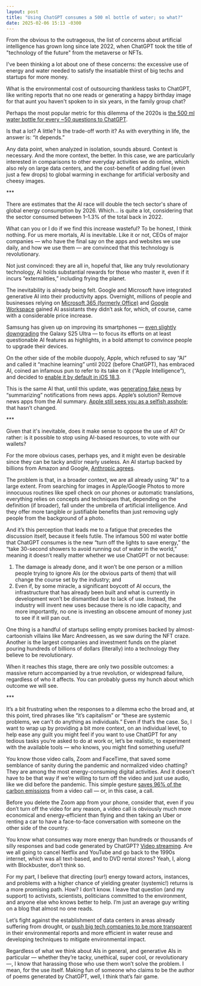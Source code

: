 ```yaml
---
layout: post
title: "Using ChatGPT consumes a 500 ml bottle of water; so what?"
date: 2025-02-06 15:13 -0300
---
```

From the obvious to the outrageous, the list of concerns about artificial intelligence has grown long since late 2022, when ChatGPT took the title of "technology of the future" from the metaverse or NFTs.

I've been thinking a lot about one of these concerns: the excessive use of energy and water needed to satisfy the insatiable thirst of big techs and startups for more money.

What is the environmental cost of outsourcing thankless tasks to ChatGPT, like writing reports that no one reads or generating a happy birthday image for that aunt you haven't spoken to in six years, in the family group chat?

Perhaps the most popular metric for this dilemma of the 2020s is [the 500&nbsp;ml water bottle for every ~50 questions to ChatGPT](https://arxiv.org/pdf/2304.03271).

Is that a lot? A little? Is the trade-off worth it? As with everything in life, the answer is: “it depends.”

Any data point, when analyzed in isolation, sounds absurd. Context is necessary. And the more context, the better. In this case, we are particularly interested in comparisons to other everyday activities we do online, which also rely on large data centers, and the cost-benefit of adding fuel (even just a few drops) to global warming in exchange for artificial verbosity and cheesy images.

\*\*\*

There are estimates that the AI race will double the tech sector's share of global energy consumption by 2026. Which… is quite a lot, considering that the sector consumed between 1–1.3% of the total back in 2022.

What can you or I do if we find this increase wasteful? To be honest, I think nothing. For us mere mortals, AI is inevitable. Like it or not, CEOs of major companies — who have the final say on the apps and websites we use daily, and how we use them — are convinced that this technology is revolutionary.

Not just convinced: they are all in, hopeful that, like any truly revolutionary technology, AI holds substantial rewards for those who master it, even if it incurs “externalities,” including frying the planet.

The inevitability is already being felt. Google and Microsoft have integrated generative AI into their productivity apps. Overnight, millions of people and businesses relying on [Microsoft&nbsp;365 (formerly Office)](https://arstechnica.com/gadgets/2025/01/home-microsoft-365-plans-use-copilot-ai-features-as-pretext-for-a-price-hike/) and [Google Workspace](https://9to5google.com/2025/01/15/google-workspace-gemini-price-increase/) gained AI assistants they didn’t ask for, which, of course, came with a considerable price increase.

Samsung has given up on improving its smartphones — [even slightly downgrading](https://www.youtube.com/watch?v=kN9YYURZD5Q) the Galaxy S25 Ultra — to focus its efforts on at least questionable AI features as highlights, in a bold attempt to convince people to upgrade their devices.

On the other side of the mobile duopoly, Apple, which refused to say “AI” and called it “machine learning” until 2022 (before ChatGPT), has embraced AI, coined an infamous pun to refer to its take on it (“Apple Intelligence”), and decided to [enable it by default in iOS&nbsp;18.3](https://www.macrumors.com/2025/01/21/macos-sequoia-15-3-apple-intelligence-opt-out/).

This is the same AI that, until this update, was [generating fake news](https://www.bbc.co.uk/news/articles/cd0elzk24dno) by “summarizing” notifications from news apps. Apple’s solution? Remove news apps from the AI summary. [Apple still sees you as a selfish asshole](https://notes.ghed.in/posts/2024/selfishness-in-ai/); that hasn’t changed.

\*\*\*

Given that it's inevitable, does it make sense to oppose the use of AI? Or rather: is it possible to stop using AI-based resources, to vote with our wallets?

For the more obvious cases, perhaps yes, and it might even be desirable since they can be tacky and/or nearly useless. An AI startup backed by billions from Amazon and Google, [Anthropic agrees](https://simonwillison.net/2025/Feb/2/anthropic/).

The problem is that, in a broader context, we are all already using “AI” to a large extent. From searching for images in Apple/Google Photos to more innocuous routines like spell check on our phones or automatic translations, everything relies on concepts and techniques that, depending on the definition (if broader), fall under the umbrella of artificial intelligence. And they offer more tangible or justifiable benefits than just removing ugly people from the background of a photo.

And it’s this perception that leads me to a fatigue that precedes the discussion itself, because it feels futile. The infamous 500&nbsp;ml water bottle that ChatGPT consumes is the new “turn off the lights to save energy,” the “take 30-second showers to avoid running out of water in the world,” meaning it doesn’t really matter whether we use ChatGPT or not because:

1. The damage is already done, and it won’t be one person or a million people trying to ignore AIs (or the obvious parts of them) that will change the course set by the industry; and
2. Even if, by some miracle, a significant boycott of AI occurs, the infrastructure that has already been built and what is currently in development won’t be dismantled due to lack of use. Instead, the industry will invent new uses because there is no idle capacity, and more importantly, no one is investing an obscene amount of money just to see if it will pan out.

One thing is a handful of startups selling empty promises backed by almost-cartoonish villains like Marc Andreessen, as we saw during the NFT craze. Another is the largest companies and investment funds on the planet pouring hundreds of billions of dollars (literally) into a technology they believe to be revolutionary.

When it reaches this stage, there are only two possible outcomes: a massive return accompanied by a true revolution, or widespread failure, regardless of who it affects. You can probably guess my hunch about which outcome we will see.

\*\*\*

It’s a bit frustrating when the responses to a dilemma echo the broad and, at this point, tired phrases like “it’s capitalism” or “these are systemic problems, we can’t do anything as individuals.” Even if that’s the case. So, I want to wrap up by providing a bit more context, on an individual level, to help ease any guilt you might feel if you want to use ChatGPT for any tedious tasks you’re asked to do at work or, let’s be realistic, to experiment with the available tools — who knows, you might find something useful?

You know those video calls, Zoom and FaceTime, that saved some semblance of sanity during the pandemic and normalized video chatting? They are among the most energy-consuming digital activities. And it doesn’t have to be that way if we’re willing to turn off the video and just use audio, like we did before the pandemic. This simple gesture [saves 96% of the carbon emissions](https://foundation.mozilla.org/en/blog/ai-internet-carbon-footprint/) from a video call — or, in this case, a call.

Before you delete the Zoom app from your phone, consider that, even if you don’t turn off the video for any reason, a video call is obviously much more economical and energy-efficient than flying and then taking an Uber or renting a car to have a face-to-face conversation with someone on the other side of the country.

You know what consumes way more energy than hundreds or thousands of silly responses and bad code generated by ChatGPT? [Video streaming](https://andymasley.substack.com/p/individual-ai-use-is-not-bad-for). Are we all going to cancel Netflix and YouTube and go back to the 1990s internet, which was all text-based, and to DVD rental stores? Yeah, I, along with Blockbuster, don’t think so.

For my part, I believe that directing (our!) energy toward actors, instances, and problems with a higher chance of yielding greater (systemic!) returns is a more promising path. How? I don’t know. I leave that question (and my support) to activists, scientists, politicians committed to the environment, and anyone else who knows better to help. I’m just an average guy writing on a blog that almost no one reads.

Let’s fight against the establishment of data centers in areas already suffering from drought, or [push big tech companies to be more transparent](https://www.nature.com/articles/s41545-021-00101-w) in their environmental reports and more efficient in water reuse and developing techniques to mitigate environmental impact.

Regardless of what we think about AIs in general, and generative AIs in particular — whether they’re tacky, unethical, super cool, or revolutionary —, I know that harassing those who use them won’t solve the problem. I mean, for the use itself. Making fun of someone who claims to be the author of poems generated by ChatGPT, well, I think that’s fair game.